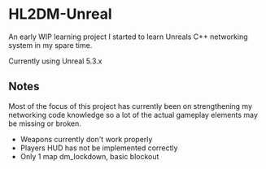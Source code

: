# HL2DM-Unreal
An early WIP learning project I started to learn Unreals C++ networking system in my spare time.

Currently using Unreal 5.3.x

## Notes
Most of the focus of this project has currently been on strengthening my networking code knowledge so a lot of the actual gameplay elements may be missing or broken.
 - Weapons currently don't work properly
 - Players HUD has not be implemented correctly
 - Only 1 map dm_lockdown, basic blockout
